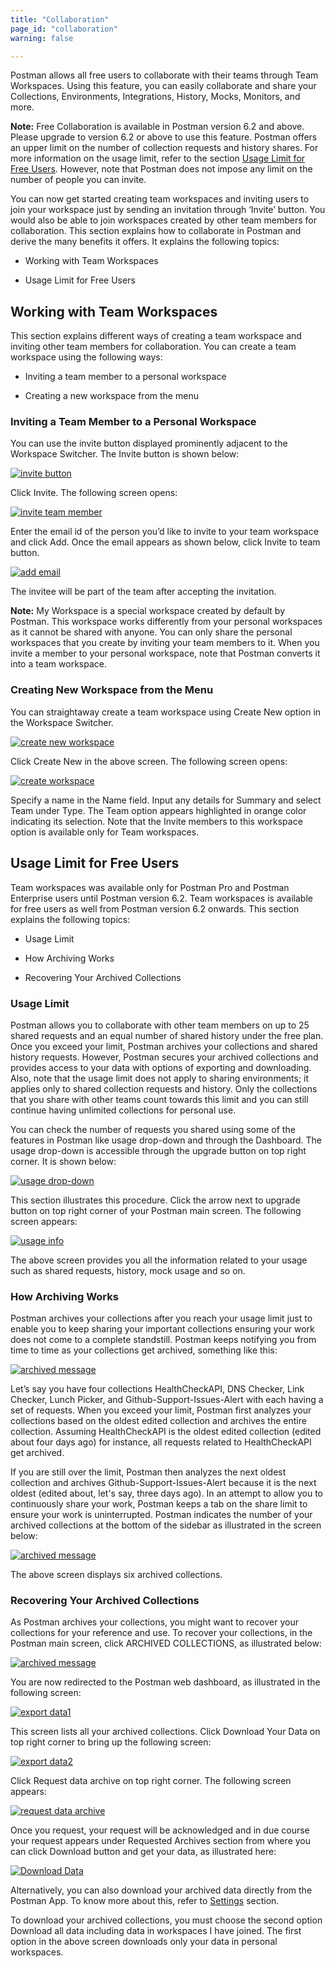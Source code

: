 ```yaml
---
title: "Collaboration"
page_id: "collaboration"
warning: false

---
```

Postman allows all free users to collaborate with their teams through Team Workspaces. Using this feature, you can easily collaborate and share your Collections, Environments, Integrations, History, Mocks, Monitors, and more.

**Note:**  Free Collaboration is available in Postman version 6.2 and above. Please upgrade to version 6.2 or above to use this feature. Postman offers an upper limit on the number of collection requests and history shares. For more information on the usage limit, refer to the section [Usage Limit for Free Users](#usage-limit-for-free-users). However, note that Postman does not impose any limit on the number of people you can invite.

You can now get started creating team workspaces and inviting users to join your workspace just by sending an invitation through ‘Invite’ button. You would also be able to join workspaces created by other team members for collaboration. This section explains how to collaborate in Postman and derive the many benefits it offers. It explains the following topics:

* Working with Team Workspaces

* Usage Limit for Free Users

## Working with Team Workspaces

This section explains different ways of creating a team workspace and inviting other team members for collaboration. You can create a team workspace using the following ways:

* Inviting a team member to a personal workspace

* Creating a new workspace from the menu

### Inviting a Team Member to a Personal Workspace

You can use the invite button displayed prominently adjacent to the Workspace Switcher. The Invite button is shown below:

[![invite button](https://s3.amazonaws.com/postman-static-getpostman-com/postman-docs/Invite-Button.png)](https://s3.amazonaws.com/postman-static-getpostman-com/postman-docs/Invite-Button.png)

Click Invite. The following screen opens:

[![invite team member](https://s3.amazonaws.com/postman-static-getpostman-com/postman-docs/InvitetoTeam1.png)](https://s3.amazonaws.com/postman-static-getpostman-com/postman-docs/InvitetoTeam1.png)

Enter the email id of the person you’d like to invite to your team workspace and click Add. Once the email appears as shown below, click Invite to team button.

[![add email](https://s3.amazonaws.com/postman-static-getpostman-com/postman-docs/Email_add.png)](https://s3.amazonaws.com/postman-static-getpostman-com/postman-docs/Email_add.png)

The invitee will be part of the team after accepting the invitation.

**Note:** My Workspace is a special workspace created by default by Postman. This workspace works differently from your personal workspaces as it cannot be shared with anyone. You can only share the personal workspaces that you create by inviting your team members to it. When you invite a member to your personal workspace, note that Postman converts it into a team workspace.  

### Creating New Workspace from the Menu

You can straightaway create a team workspace using Create New option in the Workspace Switcher.

[![create new workspace](https://s3.amazonaws.com/postman-static-getpostman-com/postman-docs/MyWorkspace1.png)](https://s3.amazonaws.com/postman-static-getpostman-com/postman-docs/MyWorkspace1.png)

Click Create New in the above screen. The following screen opens:

[![create workspace](https://s3.amazonaws.com/postman-static-getpostman-com/postman-docs/CreateNewWorkspace.png)](https://s3.amazonaws.com/postman-static-getpostman-com/postman-docs/CreateNewWorkspace.png)

Specify a name in the Name field. Input any details for Summary and select Team under Type. The Team option appears highlighted in orange color indicating its selection. Note that the Invite members to this workspace option is available only for Team workspaces.

## Usage Limit for Free Users

Team workspaces was available only for Postman Pro and Postman Enterprise users until Postman version 6.2. Team workspaces is available for free users as well from Postman version 6.2 onwards. This section explains the following topics:

* Usage Limit

* How Archiving Works

* Recovering Your Archived Collections

### Usage Limit

Postman allows you to collaborate with other team members on up to 25 shared requests and an equal number of shared history under the free plan. Once you exceed your limit, Postman archives your collections and shared history requests. However, Postman secures your archived collections and provides access to your data with options of exporting and downloading. Also, note that the usage limit does not apply to sharing environments; it applies only to shared collection requests and history. Only the collections that you share with other teams count towards this limit and you can still continue having unlimited collections for personal use.

You can check the number of requests you shared using some of the features in Postman like usage drop-down and through the Dashboard. The usage drop-down is accessible through the upgrade button on top right corner. It is shown below:

[![usage drop-down](https://s3.amazonaws.com/postman-static-getpostman-com/postman-docs/Usage+drop-down.png)](https://s3.amazonaws.com/postman-static-getpostman-com/postman-docs/Usage+drop-down.png)

This section illustrates this procedure. Click the arrow next to upgrade button on top right corner of your Postman main screen. The following screen appears:

[![usage info](https://s3.amazonaws.com/postman-static-getpostman-com/postman-docs/UsageInfo1.png)](https://s3.amazonaws.com/postman-static-getpostman-com/postman-docs/UsageInfo1.png)

The above screen provides you all the information related to your usage such as shared requests, history, mock usage and so on.

### How Archiving Works

 Postman archives your collections after you reach your usage limit just to enable you to keep sharing your important collections ensuring your work does not come to a complete standstill. Postman keeps notifying you from time to time as your collections get archived, something like this:

[![archived message](https://s3.amazonaws.com/postman-static-getpostman-com/postman-docs/ArchiveMsg1.png)](https://s3.amazonaws.com/postman-static-getpostman-com/postman-docs/ArchiveMsg1.png)  

Let’s say you have four collections HealthCheckAPI, DNS Checker, Link Checker, Lunch Picker, and Github-Support-Issues-Alert with each having a set of requests. When you exceed your limit, Postman first analyzes your collections based on the oldest edited collection and archives the entire collection. Assuming HealthCheckAPI is the oldest edited collection (edited about four days ago) for instance, all requests related to HealthCheckAPI get archived.

If you are still over the limit, Postman then analyzes the next oldest collection and archives Github-Support-Issues-Alert because it is the next oldest (edited about, let's say, three days ago). In an attempt to allow you to continuously share your work, Postman keeps a tab on the share limit to ensure your work is uninterrupted. Postman indicates the number of your archived collections at the bottom of the sidebar as illustrated in the screen below:

[![archived message](https://s3.amazonaws.com/postman-static-getpostman-com/postman-docs/ArchiveMsg2.png)](https://s3.amazonaws.com/postman-static-getpostman-com/postman-docs/ArchiveMsg2.png)  

The above screen displays six archived collections.

### Recovering Your Archived Collections

As Postman archives your collections, you might want to recover your collections for your reference and use. To recover your collections, in the Postman main screen, click ARCHIVED COLLECTIONS, as illustrated below:

[![archived message](https://s3.amazonaws.com/postman-static-getpostman-com/postman-docs/ArchiveMsg2.png)](https://s3.amazonaws.com/postman-static-getpostman-com/postman-docs/ArchiveMsg2.png)  

You are now redirected to the Postman web dashboard, as illustrated in the following screen:

[![export data1](https://s3.amazonaws.com/postman-static-getpostman-com/postman-docs/Recovering_ArchivedCol1.png)](https://s3.amazonaws.com/postman-static-getpostman-com/postman-docs/Recovering_ArchivedCol1.png)

This screen lists all your archived collections. Click Download Your Data on top right corner to bring up the following screen:

[![export data2](https://s3.amazonaws.com/postman-static-getpostman-com/postman-docs/Recovering_ArchivedCol2.png)](https://s3.amazonaws.com/postman-static-getpostman-com/postman-docs/Recovering_ArchivedCol2.png)

Click Request data archive on top right corner. The following screen appears:

[![request data archive](https://s3.amazonaws.com/postman-static-getpostman-com/postman-docs/Req_Data_Archive1.png)](https://s3.amazonaws.com/postman-static-getpostman-com/postman-docs/Req_Data_Archive1.png)  

Once you request, your request will be acknowledged and in due course your request appears under Requested Archives section from where you can click Download button and get your data, as illustrated here:

[![Download Data](https://s3.amazonaws.com/postman-static-getpostman-com/postman-docs/Download_Data1.png)](https://s3.amazonaws.com/postman-static-getpostman-com/postman-docs/Download_Data1.png)

Alternatively, you can also download your archived data directly from the Postman App. To know more about this, refer to [Settings](/docs/v6/postman/launching_postman/settings) section.

To download your archived collections, you must choose the second option Download all data including data in workspaces I have joined. The first option in the above screen downloads only your data in personal workspaces.
